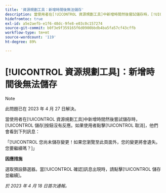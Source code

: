 ```yaml
---
title: '資源規劃工具：新增時間後無法儲存'
description: 當使用者在[!UICONTROL 資源規劃工具]中新增時間然後嘗試儲存時，[!UICONTROL 儲存]按鈕沒有反應。如果使用者點按 [!UICONTROL 取消]，則會看到有關未儲存變更的訊息。
hidefromtoc: true
exl-id: a5e2aefb-e1f6-48dc-9fe8-e03c0c157274
source-git-commit: b0f3e9f359165f6d0900bbdb4ba5fa57cf43cffb
workflow-type: tm+mt
source-wordcount: '119'
ht-degree: 89%

---
```


# [!UICONTROL 資源規劃工具]：新增時間後無法儲存

>[!NOTE]
>
>此問題已在 2023 年 4 月 27 日解決。

當使用者在[!UICONTROL 資源規劃工具]中新增時間然後嘗試儲存時，[!UICONTROL 儲存]按鈕沒有反應。如果使用者點擊[!UICONTROL 取消]，他們會看到下列訊息：

「[!UICONTROL 您尚未儲存變更！如果您瀏覽至此頁面外，您的變更將會遺失。您要繼續嗎？]」

**因應措施**

選取預設篩選器。當[!UICONTROL 確認]訊息出現時，請點擊[!UICONTROL 儲存並繼續]。

_於 2023 年 4 月 18 日首次通報。_
